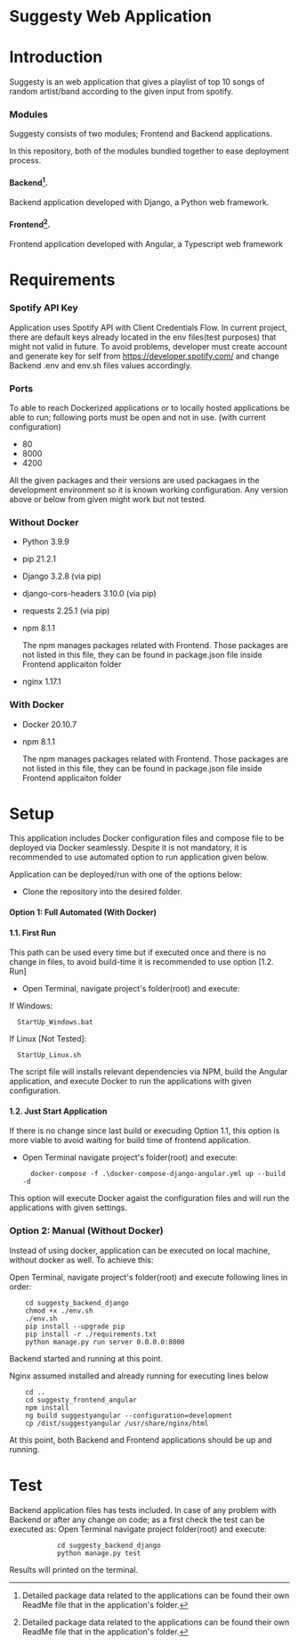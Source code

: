 
# Suggesty Web Application

# Introduction
Suggesty is an web application that gives a playlist of top 10 songs of random artist/band according to the given input from spotify.

### Modules
Suggesty consists of two modules; Frontend and Backend applications.

In this repository, both of the modules bundled together to ease deployment process.
#### Backend[^1].
Backend application developed with Django, a Python web framework.

#### Frontend[^1].
Frontend application developed with Angular, a Typescript web framework

[^1]: Detailed package data related to the applications can be found their own ReadMe file that in the application's folder.

# Requirements

### Spotify API Key
    
Application uses Spotify API with Client Credentials Flow. In current project, there are default keys already located in the env files(test purposes) that might not valid in future.
To avoid problems, developer must create account and generate key for self from https://developer.spotify.com/ and change Backend .env and env.sh files values accordingly.



### Ports
To able to reach Dockerized applications or to locally hosted applications be able to run; following ports must be open and not in use. (with current configuration)
* 80
* 8000
* 4200


All the given packages and their versions are used packagaes in the development environment so it is known working configuration. Any version above or below from given might work but not tested.
### Without Docker
* Python 3.9.9
* pip 21.2.1
* Django 3.2.8 (via pip)
* django-cors-headers 3.10.0 (via pip)
* requests 2.25.1 (via pip)
* npm 8.1.1

     The npm manages packages related with Frontend. Those packages are not listed in this file, they can be found in package.json file inside Frontend applicaiton folder
* nginx 1.17.1

### With Docker
* Docker 20.10.7
* npm 8.1.1

     The npm manages packages related with Frontend. Those packages are not listed in this file, they can be found in package.json file inside Frontend applicaiton folder

# Setup
This application includes Docker configuration files and compose file to be deployed via Docker seamlessly.
Despite it is not mandatory, it is recommended to use automated option to run application given below.

Application can be deployed/run with one of the options below:

* Clone the repository into the desired folder.

#### Option 1: Full Automated (With Docker)
#### 1.1. First Run
This path can be used every time but if executed once and there is no change in files, to avoid build-time it is recommended to use option [1.2. Run]

* Open Terminal, navigate project's folder(root) and execute:

If Windows:

      StartUp_Windows.bat    

If Linux [Not Tested]: 
      
      StartUp_Linux.sh

The script file will installs relevant dependencies via NPM, build the Angular application, and execute Docker to run the applications with given configuration.

#### 1.2. Just Start Application 
If there is no change since last build or execuding Option 1.1, this option is more viable to avoid waiting for build time of frontend application.
* Open Terminal navigate project's folder(root) and execute:

        docker-compose -f .\docker-compose-django-angular.yml up --build -d

This option will execute Docker agaist the configuration files and will run the applications with given settings.

### Option 2: Manual (Without Docker)
Instead of using docker, application can be executed on local machine, without docker as well.
To achieve this: 

Open Terminal, navigate project's folder(root) and execute following lines in order:

        cd suggesty_backend_django
        chmod +x ./env.sh
        ./env.sh
        pip install --upgrade pip
        pip install -r ./requirements.txt
        python manage.py run server 0.0.0.0:8000
Backend started and running at this point.

Nginx assumed installed and already running for executing lines below

        cd ..
        cd suggesty_frontend_angular
        npm install
        ng build suggestyangular --configuration=development
        cp /dist/suggestyangular /usr/share/nginx/html

At this point, both Backend and Frontend applications should be up and running. 

# Test
Backend application files has tests included. In case of any problem with Backend or after any change on code; as a first check the test can be executed as:
Open Terminal navigate project folder(root) and execute:

                cd suggesty_backend_django
                python manage.py test

Results will printed on the terminal.